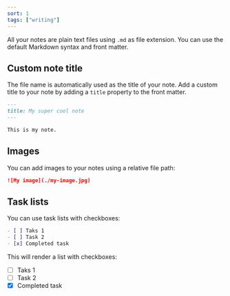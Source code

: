 ```yaml
---
sort: 1
tags: ["writing"]
---
```


All your notes are plain text files using `.md` as file extension. You can use the default Markdown syntax and front matter.

## Custom note title

The file name is automatically used as the title of your note. Add a custom title to your note by adding a `title` property to the front matter.

```markdown
---
title: My super cool note
---

This is my note.
```

## Images

You can add images to your notes using a relative file path:

```markdown
![My image](./my-image.jpg)
```

## Task lists

You can use task lists with checkboxes:

```md
- [ ] Taks 1
- [ ] Task 2
- [x] Completed task
```

This will render a list with checkboxes:

- [ ] Taks 1
- [ ] Task 2
- [x] Completed task
